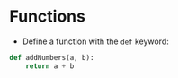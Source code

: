 # Functions

- Define a function with the `def` keyword:

```python
def addNumbers(a, b):
    return a + b
```
